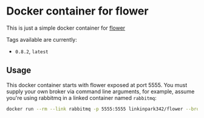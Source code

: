 # Docker container for flower

This is just a simple docker container for [flower](https://flower.readthedocs.org/)

Tags available are currently:

* `0.8.2`, `latest` 

## Usage

This docker container starts with flower exposed at port 5555. You must supply your own broker via command line arguments, for example, assume you're using rabbitmq in a linked container named `rabbitmq`:

```bash
docker run --rm --link rabbitmq -p 5555:5555 linkinpark342/flower --broker amqp://guest:guest@rabbitmq:5672//
```
